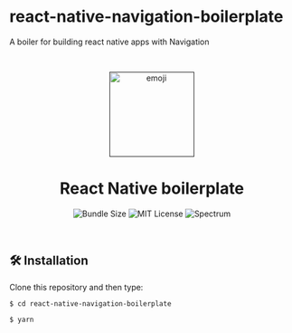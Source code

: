 # react-native-navigation-boilerplate
A boiler for building react native apps with Navigation


<br />

<p align="center">
  <a href="">
    <img src="https://emojipedia-us.s3.dualstack.us-west-1.amazonaws.com/thumbs/120/apple/237/microbe_1f9a0.png" alt="emoji" width="150" />
  </a>
</p>

<h1 align="center"> React Native boilerplate </h1>

<p align="center">
  <img alt="Bundle Size" src="https://badgen.net/bundlephobia/minzip/magmel"/>
  <img alt="MIT License" src="https://img.shields.io/github/license/chakra-ui/chakra-ui"/>  
  <img alt="Spectrum" src="https://badgen.net/github/last-commit/eustacequartey/react-native-navigation-boilerplate" />
</p>
<br />

## 🛠 Installation

Clone this repository and then type:

```
$ cd react-native-navigation-boilerplate
```
```
$ yarn
```
